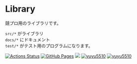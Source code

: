 # Library
競プロ用のライブラリです。

`src/*` がライブラリ\
`docs/*` にドキュメント\
`test/*` がテスト用のプログラムになります。


[![Actions Status](https://github.com/yuyu5510/Library/workflows/verify/badge.svg)](https://github.com/yuyu5510/Library/actions) 
[![GitHub Pages](https://img.shields.io/static/v1?label=GitHub+Pages&message=+&color=brightgreen&logo=github)](https://yuyu5510.github.io/library/) 
 [![](https://img.shields.io/badge/license-MIT_License-blue.svg)](https://github.com/yuyu5510/Library/blob/main/LICENSE)
[![yuyu5510](https://img.shields.io/endpoint?url=https%3A%2F%2Fatcoder-badges.now.sh%2Fapi%2Fatcoder%2Fjson%2Fyuyu5510)](https://atcoder.jp/users/yuyu5510)
[![yuyu5510](https://img.shields.io/endpoint?url=https%3A%2F%2Fatcoder-badges.now.sh%2Fapi%2Fcodeforces%2Fjson%2Fyuyu5510)](https://codeforces.com/profile/yuyu5510)
